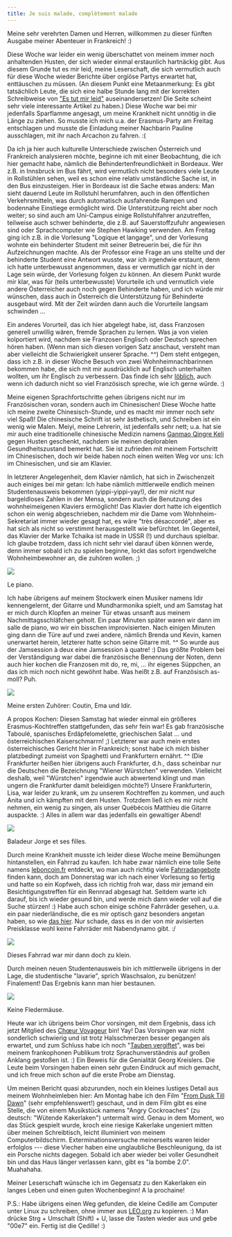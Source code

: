 ```yaml
---
title: Je suis malade, complètement malade
---
```


Meine sehr verehrten Damen und Herren, willkommen zu dieser fünften Ausgabe meiner Abenteuer in Frankreich! :)

Diese Woche war leider ein wenig überschattet von meinem immer noch anhaltenden Husten, der sich wieder einmal erstaunlich hartnäckig gibt. Aus diesem Grunde tut es mir leid, meine Leserschaft, die sich vermutlich auch für diese Woche wieder Berichte über orgiöse Partys erwartet hat, enttäuschen zu müssen. (An diesem Punkt eine Metaanmerkung: Es gibt tatsächlich Leute, die sich eine halbe Stunde lang mit der korrekten Schreibweise von ["Es tut mir leid"](http://www.belleslettres.eu/artikel/tut-mir-leid-rechtschreibung.php) auseinandersetzen! Die Seite scheint sehr viele interessante Artikel zu haben.) Diese Woche war bei mir jedenfalls Sparflamme angesagt, um meine Krankheit nicht unnötig in die Länge zu ziehen. So musste ich mich u.a. der Erasmus-Party am Freitag entschlagen und musste die Einladung meiner Nachbarin Pauline ausschlagen, mit ihr nach Arcachon zu fahren. :(

Da ich ja hier auch kulturelle Unterschiede zwischen Österreich und Frankreich analysieren möchte, beginne ich mit einer Beobachtung, die ich hier gemacht habe, nämlich die Behindertenfreundlichkeit in Bordeaux. Wer z.B. in Innsbruck im Bus fährt, wird vermutlich nicht besonders viele Leute in Rollstühlen sehen, weil es schon eine relativ umständliche Sache ist, in den Bus einzusteigen. Hier in Bordeaux ist die Sache etwas anders: Man sieht dauernd Leute im Rollstuhl herumfahren, auch in den öffentlichen Verkehrsmitteln, was durch automatisch ausfahrende Rampen und bodennahe Einstiege ermöglicht wird. Die Unterstützung reicht aber noch weiter; so sind auch am Uni-Campus einige Rollstuhlfahrer anzutreffen, teilweise auch schwer behinderte, die z.B. auf Sauerstoffzufuhr angewiesen sind oder Sprachcomputer wie Stephen Hawking verwenden. Am Freitag ging ich z.B. in die Vorlesung "Logique et langage", und der Vorlesung wohnte ein behinderter Student mit seiner Betreuerin bei, die für ihn Aufzeichnungen machte. Als der Professor eine Frage an uns stellte und der behinderte Student eine Antwort wusste, war ich irgendwie erstaunt, denn ich hatte unterbewusst angenommen, dass er vermutlich gar nicht in der Lage sein würde, der Vorlesung folgen zu können. An diesem Punkt wurde mir klar, was für (teils unterbewusste) Vorurteile ich und vermutlich viele andere Österreicher auch noch gegen Behinderte haben, und ich würde mir wünschen, dass auch in Österreich die Unterstützung für Behinderte ausgebaut wird. Mit der Zeit würden dann auch die Vorurteile langsam schwinden ...

Ein anderes Vorurteil, das ich hier abgelegt habe, ist, dass Franzosen generell unwillig wären, fremde Sprachen zu lernen. Was ja von vielen kolportiert wird, nachdem sie Franzosen Englisch oder Deutsch sprechen hören haben. (Wenn man sich diesen vorigen Satz anschaut, versteht man aber vielleicht die Schwierigkeit unserer Sprache. ^^) Dem steht entgegen, dass ich z.B. in dieser Woche Besuch von zwei Wohnheimnachbarinnen bekommen habe, die sich mit mir ausdrücklich auf Englisch unterhalten wollten, um ihr Englisch zu verbessern. Das finde ich sehr [löblich](http://pfaffenberg.permuda.net/index.html), auch wenn ich dadurch nicht so viel Französisch spreche, wie ich gerne würde. :)

Meine eigenen Sprachfortschritte gehen übrigens nicht nur im Französischen voran, sondern auch im Chinesischen! Diese Woche hatte ich meine zweite Chinesisch-Stunde, und es macht mir immer noch sehr viel Spaß! Die chinesische Schrift ist sehr ästhetisch, und Schreiben ist ein wenig wie Malen. Meiyi, meine Lehrerin, ist jedenfalls sehr nett; u.a. hat sie mir auch eine traditionelle chinesische Medizin namens [Ganmao Qingre Keli](http://bembelkandidat.lima-city.de/blog/2008/erkaeltungszeit-tcm-ganmao-qingre-keli-tea/) gegen Husten geschenkt, nachdem sie meinen deplorablen Gesundheitszustand bemerkt hat. Sie ist zufrieden mit meinem Fortschritt im Chinesischen, doch wir beide haben noch einen weiten Weg vor uns: Ich im Chinesischen, und sie am Klavier.

In letzterer Angelegenheit, dem Klavier nämlich, hat sich in Zwischenzeit auch einiges bei mir getan: Ich habe nämlich mittlerweile endlich meinen Studentenausweis bekommen (yippi-yippi-yay!), der mir nicht nur bargeldloses Zahlen in der Mensa, sondern auch die Benutzung des wohnheimeigenen Klaviers ermöglicht! Das Klavier dort hatte ich eigentlich schon ein wenig abgeschrieben, nachdem mir die Dame vom Wohnheim-Sekretariat immer wieder gesagt hat, es wäre "très désaccordé", aber es hat sich als nicht so verstimmt herausgestellt wie befürchtet. Im Gegenteil, das Klavier der Marke Tchaika ist made in USSR (!) und durchaus spielbar. Ich glaube trotzdem, dass ich nicht sehr viel darauf üben können werde, denn immer sobald ich zu spielen beginne, lockt das sofort irgendwelche Wohnheimbewohner an, die zuhören wollen. ;)

<div class="img-container">
  <img src="/media/2012-09-23-je-suis-malade-completement-malade/Photo1537.jpg" />
  <p>Le piano.</p>
</div>

Ich habe übrigens auf meinem Stockwerk einen Musiker namens Idir kennengelernt, der Gitarre und Mundharmonika spielt, und am Samstag hat er mich durch Klopfen an meiner Tür etwas unsanft aus meinem Nachmittagsschläfchen geholt. Ein paar Minuten später waren wir dann im salle de piano, wo wir ein bisschen improvisierten. Nach einigen Minuten ging dann die Türe auf und zwei andere, nämlich Brenda und Kevin, kamen unerwartet herein, letzterer hatte schon seine Gitarre mit. ^^ So wurde aus der Jamsession à deux eine Jamsession à quatre! :) Das größte Problem bei der Verständigung war dabei die französische Benennung der Noten, denn auch hier kochen die Franzosen mit do, re, mi, ... ihr eigenes Süppchen, an das ich mich noch nicht gewöhnt habe. Was heißt z.B. auf Französisch as-moll? Puh.

<div class="img-container">
  <img src="/media/2012-09-23-je-suis-malade-completement-malade/Photo1543.jpg" />
  <p>Meine ersten Zuhörer: Coutin, Ema und Idir.</p>
</div>

A propos Kochen: Diesen Samstag hat wieder einmal ein größeres Erasmus-Kochtreffen stattgefunden, das sehr fein war! Es gab französische Taboulé, spanisches Erdäpfelomelette, griechischen Salat ... und österreichischen Kaiserschmarrn! ;) Letzterer war auch mein erstes österreichisches Gericht hier in Frankreich; sonst habe ich mich bisher platzbedingt zumeist von Spaghetti und Frankfurtern ernährt. ^^ (Die Frankfurter heißen hier übrigens auch Frankfurter, d.h., dass scheinbar nur die Deutschen die Bezeichnung "Wiener Würstchen" verwenden. Vielleicht deshalb, weil "Würstchen" irgendwie auch abwertend klingt und man ungern die Frankfurter damit beleidigen möchte?) Unsere Frankfurterin, Lisa, war leider zu krank, um zu unserem Kochtreffen zu kommen, und auch Anita und ich kämpften mit dem Husten. Trotzdem ließ ich es mir nicht nehmen, ein wenig zu singen, als unser Québécois Matthieu die Gitarre auspackte. :) Alles in allem war das jedenfalls ein gewaltiger Abend!

<div class="img-container">
  <img src="/media/2012-09-23-je-suis-malade-completement-malade/Photo1547.jpg" />
  <p>Baladeur Jorge et ses filles.</p>
</div>

Durch meine Krankheit musste ich leider diese Woche meine Bemühungen hintanstellen, ein Fahrrad zu kaufen. Ich habe zwar nämlich eine tolle Seite namens [leboncoin.fr](http://www.leboncoin.fr/) entdeckt, wo man auch richtig viele [Fahrradangebote](http://www.leboncoin.fr/velos/offres/aquitaine/?f=a&th=1) finden kann, doch am Donnerstag war ich nach einer Vorlesung so fertig und hatte so ein Kopfweh, dass ich richtig froh war, dass mir jemand ein Besichtigungstreffen für ein Rennrad abgesagt hat. Seitdem warte ich darauf, bis ich wieder gesund bin, und werde mich dann wieder voll auf die Suche stürzen! :) Habe auch schon einige schöne Fahrräder gesehen, u.a. ein paar niederländische, die es mir optisch ganz besonders angetan haben, so wie [das hier](http://www.go-sport.com/cycle/velo/railway-1-1100300). Nur schade, dass es in der von mir avisierten Preisklasse wohl keine Fahrräder mit Nabendynamo gibt. :/

<div class="img-container">
  <img src="/media/2012-09-23-je-suis-malade-completement-malade/Photo1533.jpg" />
  <p>Dieses Fahrrad war mir dann doch zu klein.</p>
</div>

Durch meinen neuen Studentenausweis bin ich mittlerweile übrigens in der Lage, die studentische "lavarie", sprich Waschsalon, zu benützen! Finalement! Das Ergebnis kann man hier bestaunen.

<div class="img-container">
  <img src="/media/2012-09-23-je-suis-malade-completement-malade/Photo1551.jpg" />
  <p>Keine Fledermäuse.</p>
</div>

Heute war ich übrigens beim Chor vorsingen, mit dem Ergebnis, dass ich jetzt Mitglied des [Chœur Voyageur](http://lechoeurvoyageur.fr/) bin! Yay! Das Vorsingen war nicht sonderlich schwierig und ist trotz Halsschmerzen besser gegangen als erwartet, und zum Schluss habe ich noch "[Tauben vergiftet](http://www.youtube.com/watch?v=TiH5BsVTcyg)", was bei meinem frankophonen Publikum trotz Sprachunverständnis auf großen Anklang gestoßen ist. :) Ein Beweis für die Genialität Georg Kreislers.
Die Leute beim Vorsingen haben einen sehr guten Eindruck auf mich gemacht, und ich freue mich schon auf die erste Probe am Dienstag.

Um meinen Bericht quasi abzurunden, noch ein kleines lustiges Detail aus meinem Wohnheimleben hier: Am Montag habe ich den Film "[From Dusk Till Dawn](http://de.wikipedia.org/wiki/From_Dusk_Till_Dawn)" (sehr empfehlenswert!) geschaut, und in dem Film gibt es eine Stelle, die von einem Musikstück namens "Angry Cockroaches" (zu deutsch: "Wütende Kakerlaken") untermalt wird. Genau in dem Moment, wo das Stück gespielt wurde, kroch eine riesige Kakerlake ungeniert mitten über meinen Schreibtisch, leicht illuminiert von meinem Computerbildschirm. Exterminationsversuche meinerseits waren leider erfolglos --- diese Viecher haben eine unglaubliche Beschleunigung, da ist ein Porsche nichts dagegen. Sobald ich aber wieder bei voller Gesundheit bin und das Haus länger verlassen kann, gibt es "la bombe 2.0". Muahahaha.

Meiner Leserschaft wünsche ich im Gegensatz zu den Kakerlaken ein langes Leben und einen guten Wochenbeginn! A la prochaine!

P.S.: Habe übrigens einen Weg gefunden, die kleine Cedille am Computer unter Linux zu schreiben, ohne immer aus [LEO.org](http://dict.leo.org/frde?lp=frde&lang=de&searchLoc=0&cmpType=relaxed&sectHdr=on&spellToler=&search=ca) zu kopieren. :) Man drücke Strg + Umschalt (Shift) + U, lasse die Tasten wieder aus und gebe "00e7" ein. Fertig ist die Çedille! :)
